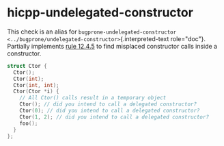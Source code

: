 # hicpp-undelegated-constructor

This check is an alias for
`bugprone-undelegated-constructor <../bugprone/undelegated-constructor>`{.interpreted-text
role="doc"}. Partially implements [rule
12.4.5](https://www.perforce.com/resources/qac/high-integrity-cpp-coding-standard/special-member-functions)
to find misplaced constructor calls inside a constructor.

```c++
struct Ctor {
  Ctor();
  Ctor(int);
  Ctor(int, int);
  Ctor(Ctor *i) {
    // All Ctor() calls result in a temporary object
    Ctor(); // did you intend to call a delegated constructor?
    Ctor(0); // did you intend to call a delegated constructor?
    Ctor(1, 2); // did you intend to call a delegated constructor?
    foo();
  }
};
```
